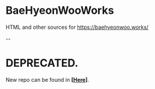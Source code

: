 # BaeHyeonWooWorks
HTML and other sources for https://baehyeonwoo.works/

--

# DEPRECATED.

New repo can be found in **[[Here](https://github.com/qogusdn1017/HyeonWeb)]**.
